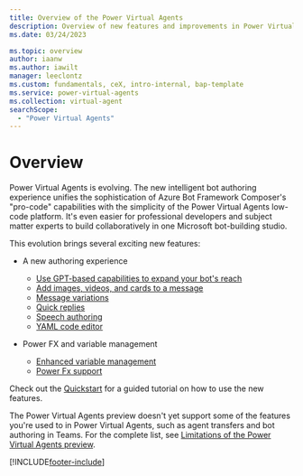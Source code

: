 ```yaml
---
title: Overview of the Power Virtual Agents
description: Overview of new features and improvements in Power Virtual Agents preview.
ms.date: 03/24/2023

ms.topic: overview
author: iaanw
ms.author: iawilt
manager: leeclontz
ms.custom: fundamentals, ceX, intro-internal, bap-template
ms.service: power-virtual-agents
ms.collection: virtual-agent
searchScope:
  - "Power Virtual Agents"
---
```


# Overview

Power Virtual Agents is evolving. The new intelligent bot authoring experience unifies the sophistication of Azure Bot Framework Composer's "pro-code" capabilities with the simplicity of the Power Virtual Agents low-code platform. It's even easier for professional developers and subject matter experts to build collaboratively in one Microsoft bot-building studio.

This evolution brings several exciting new features:

- A new authoring experience

  - [Use GPT-based capabilities to expand your bot's reach](nlu-gpt-overview.md)
  - [Add images, videos, and cards to a message](authoring-send-message.md)
  - [Message variations](authoring-send-message.md#use-message-variations)
  - [Quick replies](authoring-send-message.md#use-quick-replies)
  - [Speech authoring](authoring-send-message.md#use-ssml-to-customize-speech-responses)
  - [YAML code editor](authoring-create-edit-topics.md)

- Power FX and variable management
  - [Enhanced variable management](authoring-variables.md)
  - [Power Fx support](advanced-power-fx.md)

Check out the [Quickstart](quickstart-preview.md) for a guided tutorial on how to use the new features.

The Power Virtual Agents preview doesn't yet support some of the features you're used to in Power Virtual Agents, such as agent transfers and bot authoring in Teams. For the complete list, see [Limitations of the Power Virtual Agents preview](limitations-preview.md).


[!INCLUDE[footer-include](includes/footer-banner.md)]
